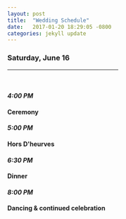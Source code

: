 ```yaml
---
layout: post
title:  "Wedding Schedule"
date:   2017-01-20 18:29:05 -0800
categories: jekyll update
---
```


<h3>Saturday, June 16</h3>
<hr style="width:50%">
<br>
<h4><i>4:00 PM</i></h4>
<h4 class="schedule">Ceremony</h4>
<h4 ><i>5:00 PM</i></h4> 
<h4 class="schedule">Hors D'heurves</h4>
<h4><i>6:30 PM</i></h4> 
<h4 class="schedule">Dinner </h4>
<h4><i>8:00 PM</i></h4> 
<h4 class="schedule">Dancing & continued celebration</h4>

